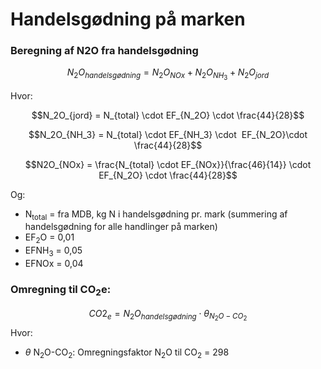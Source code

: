 # **Handelsgødning på marken**

### **Beregning af N2O fra handelsgødning** 

$$N_2O_{handelsgødning} = N_2O_{NOx} + N_2O_{NH_3}  + N_2O_{jord}$$

Hvor:

$$N_2O_{jord} = N_{total} \cdot EF_{N_2O} \cdot \frac{44}{28}$$

$$N_2O_{NH_3} = N_{total} \cdot EF_{NH_3} \cdot  EF_{N_2O}\cdot \frac{44}{28}$$

$$N2O_{NOx} = \frac{N_{total} \cdot EF_{NOx}}{\frac{46}{14}} \cdot EF_{N_2O} \cdot \frac{44}{28}$$

Og:
* N<sub>total</sub> = fra MDB, kg N i handelsgødning pr. mark (summering af handelsgødning for alle handlinger på marken)
* EF<sub>2</sub>O = 0,01
* EFNH<sub>3</sub> = 0,05
* EFNOx = 0,04

### **Omregning til CO<sub>2</sub>e:**

$$CO2_e = N_2O_{handelsgødning} \cdot \theta_{N_2O-CO_2}$$
Hvor: 

 * $\theta$ N<sub>2</sub>O-CO<sub>2</sub></sub>: Omregningsfaktor N<sub>2</sub>O til CO<sub>2</sub> = 298
